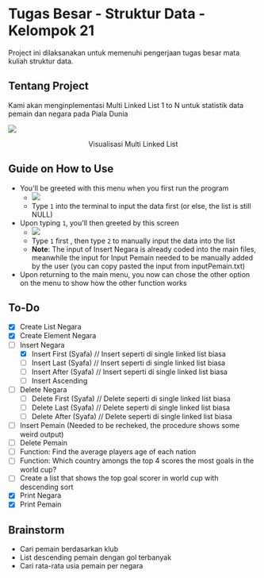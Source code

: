 # Tugas Besar - Struktur Data - Kelompok 21
Project ini dilaksanakan untuk memenuhi pengerjaan tugas besar mata kuliah struktur data.

## Tentang Project
Kami akan menginplementasi Multi Linked List 1 to N untuk statistik data pemain dan negara pada Piala Dunia

![](https://i.imgur.com/wofSSHa.png)
<p align="center">Visualisasi Multi Linked List</p>

## Guide on How to Use

- You'll be greeted with this menu when you first run the program
  - ![](https://i.imgur.com/zp5aqgI.png)
  - Type `1` into the terminal to input the data first (or else, the list is still NULL)
- Upon typing `1`, you'll then greeted by this screen 
  - ![](https://i.imgur.com/4m2z8Fy.png)
  - Type `1` first , then type `2` to manually input the data into the list
  - **Note**: The input of Insert Negara is already coded into the main files, meanwhile the input for Input Pemain needed to be manually added by the user (you can copy pasted the input from inputPemain.txt)
- Upon returning to the main menu, you now can chose the other option on the menu to show how the other function works


## To-Do
- [X] Create List Negara
- [X] Create Element Negara
- [ ] Insert Negara
  - [x] Insert First (Syafa) // Insert seperti di single linked list biasa
  - [ ] Insert Last (Syafa) // Insert seperti di single linked list biasa
  - [ ] Insert After (Syafa) // Insert seperti di single linked list biasa
  - [ ] Insert Ascending
- [ ] Delete Negara
  - [ ] Delete First (Syafa) // Delete seperti di single linked list biasa
  - [ ] Delete Last (Syafa) // Delete seperti di single linked list biasa
  - [ ] Delete After (Syafa) // Delete seperti di single linked list biasa
- [ ] Insert Pemain (Needed to be recheked, the procedure shows some weird output)
- [ ] Delete Pemain 
- [ ] Function: Find the average players age of each nation
- [ ] Function: Which country amongs the top 4 scores the most goals in the world cup?
- [ ] Create a list that shows the top goal scorer in world cup with descending sort
- [X] Print Negara
- [X] Print Pemain

## Brainstorm
- Cari pemain berdasarkan klub
- List descending pemain dengan gol terbanyak
- Cari rata-rata usia pemain per negara
